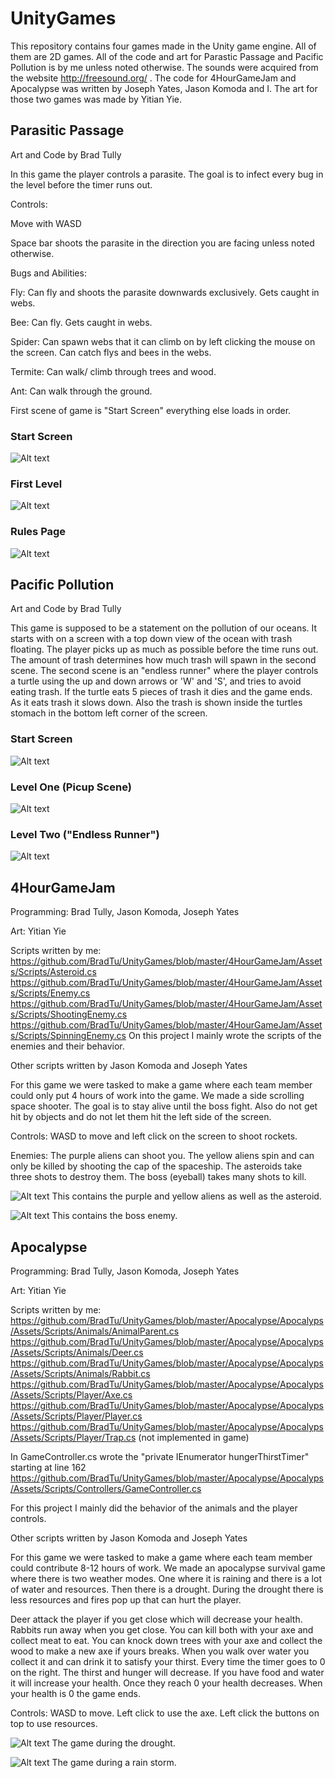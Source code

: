 # UnityGames

This repository contains four games made in the Unity game engine. All of them are 2D games. All of the code and art for Parastic Passage and Pacific Pollution is by me unless noted otherwise. The sounds were acquired from the website http://freesound.org/ . The code for 4HourGameJam and Apocalypse was written by Joseph Yates, Jason Komoda and I. The art for those two games was made by Yitian Yie.

## Parasitic Passage

Art and Code by Brad Tully

In this game the player controls a parasite. The goal is to infect every bug in the level before the timer runs out.

Controls:

Move with WASD

Space bar shoots the parasite in the direction you are facing unless noted otherwise.

Bugs and Abilities:

Fly: Can fly and shoots the parasite downwards exclusively. Gets caught in webs.

Bee: Can fly. Gets caught in webs. 

Spider: Can spawn webs that it can climb on by left clicking the mouse on the screen. Can catch flys and bees in the webs.

Termite: Can walk/ climb through trees and wood.

Ant: Can walk through the ground.

First scene of game is "Start Screen" everything else loads in order.

### Start Screen

![Alt text](https://github.com/BradTu/UnityGames/blob/master/StartScreen.JPG)

### First Level

![Alt text](https://github.com/BradTu/UnityGames/blob/master/LevelOne.JPG)

### Rules Page

![Alt text](https://github.com/BradTu/UnityGames/blob/master/RulesPage.JPG)

## Pacific Pollution

Art and Code by Brad Tully

This game is supposed to be a statement on the pollution of our oceans. It starts with on a screen with a top down view of the ocean with trash floating. The player picks up as much as possible before the time runs out. The amount of trash determines how much trash will spawn in the second scene. The second scene is an "endless runner" where the player controls a turtle using the up and down arrows or 'W' and 'S', and tries to avoid eating trash. If the turtle eats 5 pieces of trash it dies and the game ends. As it eats trash it slows down. Also the trash is shown inside the turtles stomach in the bottom left corner of the screen.

### Start Screen

![Alt text](https://github.com/BradTu/UnityGames/blob/master/StartScreen2.JPG)

### Level One (Picup Scene)

![Alt text](https://github.com/BradTu/UnityGames/blob/master/PicupScene.JPG)

### Level Two ("Endless Runner")

![Alt text](https://github.com/BradTu/UnityGames/blob/master/RunnerScene.JPG)

## 4HourGameJam

Programming: Brad Tully, Jason Komoda, Joseph Yates

Art: Yitian Yie

Scripts written by me: 
https://github.com/BradTu/UnityGames/blob/master/4HourGameJam/Assets/Scripts/Asteroid.cs
https://github.com/BradTu/UnityGames/blob/master/4HourGameJam/Assets/Scripts/Enemy.cs
https://github.com/BradTu/UnityGames/blob/master/4HourGameJam/Assets/Scripts/ShootingEnemy.cs
https://github.com/BradTu/UnityGames/blob/master/4HourGameJam/Assets/Scripts/SpinningEnemy.cs
On this project I mainly wrote the scripts of the enemies and their behavior.

Other scripts written by Jason Komoda and Joseph Yates

For this game we were tasked to make a game where each team member could only put 4 hours of work into the game. We made a side scrolling space shooter. The goal is to stay alive until the boss fight. Also do not get hit by objects and do not let them hit the left side of the screen. 

Controls: WASD to move and left click on the screen to shoot rockets.

Enemies: The purple aliens can shoot you. The yellow aliens spin and can only be killed by shooting the cap of the spaceship. The asteroids take three shots to destroy them. The boss (eyeball) takes many shots to kill.

![Alt text](https://github.com/BradTu/UnityGames/blob/master/SpaceShooter2.JPG)
This contains the purple and yellow aliens as well as the asteroid.

![Alt text](https://github.com/BradTu/UnityGames/blob/master/SpaceShooter3.JPG)
This contains the boss enemy.

## Apocalypse

Programming: Brad Tully, Jason Komoda, Joseph Yates

Art: Yitian Yie

Scripts written by me: 
https://github.com/BradTu/UnityGames/blob/master/Apocalypse/Apocalyps/Assets/Scripts/Animals/AnimalParent.cs
https://github.com/BradTu/UnityGames/blob/master/Apocalypse/Apocalyps/Assets/Scripts/Animals/Deer.cs
https://github.com/BradTu/UnityGames/blob/master/Apocalypse/Apocalyps/Assets/Scripts/Animals/Rabbit.cs
https://github.com/BradTu/UnityGames/blob/master/Apocalypse/Apocalyps/Assets/Scripts/Player/Axe.cs
https://github.com/BradTu/UnityGames/blob/master/Apocalypse/Apocalyps/Assets/Scripts/Player/Player.cs
https://github.com/BradTu/UnityGames/blob/master/Apocalypse/Apocalyps/Assets/Scripts/Player/Trap.cs (not implemented in game)

In GameController.cs wrote the "private IEnumerator hungerThirstTimer" starting at line 162
https://github.com/BradTu/UnityGames/blob/master/Apocalypse/Apocalyps/Assets/Scripts/Controllers/GameController.cs 

For this project I mainly did the behavior of the animals and the player controls.

Other scripts written by Jason Komoda and Joseph Yates

For this game we were tasked to make a game where each team member could contribute 8-12 hours of work. We made an apocalypse survival game where there is two weather modes. One where it is raining and there is a lot of water and resources. Then there is a drought. During the drought there is less resources and fires pop up that can hurt the player.

Deer attack the player if you get close which will decrease your health. Rabbits run away when you get close. You can kill both with your axe and collect meat to eat. You can knock down trees with your axe and collect the wood to make a new axe if yours breaks. When you walk over water you collect it and can drink it to satisfy your thirst. Every time the timer goes to 0 on the right. The thirst and hunger will decrease. If you have food and water it will increase your health. Once they reach 0 your health decreases. When your health is 0 the game ends.

Controls: WASD to move. Left click to use the axe. Left click the buttons on top to use resources.

![Alt text](https://github.com/BradTu/UnityGames/blob/master/Apocalypse1.JPG)
The game during the drought.

![Alt text](https://github.com/BradTu/UnityGames/blob/master/Apocalypse3.JPG)
The game during a rain storm.

